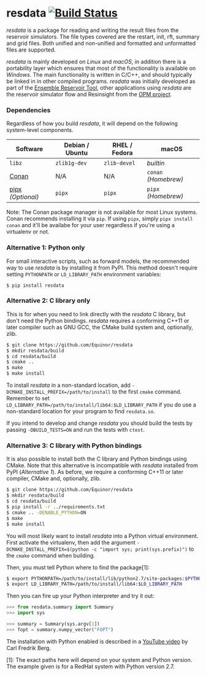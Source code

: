 # resdata [![Build Status](https://github.com/equinor/resdata/workflows/resdata%20testing/badge.svg)](https://github.com/equinor/resdata/actions)


*resdata* is a package for reading and writing the result files from
the reservoir simulators. The file types covered are the
restart, init, rft, summary and grid files. Both unified and
non-unified and formatted and unformatted files are supported.

*resdata* is mainly developed on *Linux* and *macOS*, in addition there
is a portability layer which ensures that most of the functionality is
available on *Windows*. The main functionality is written in C/C++, and
should typically be linked in in other compiled programs. *resdata* was
initially developed as part of the [Ensemble Reservoir
Tool](http://github.com/Equinor/ert), other applications using
*resdata* are the reservoir simulator flow and Resinsight from the [OPM
project](http://github.com/OPM/).

### Dependencies

Regardless of how you build *resdata*, it will depend on the following system-level
components.

| Software                                           | Debian / Ubuntu | RHEL / Fedora | macOS                |
|----------------------------------------------------|-----------------|---------------|----------------------|
| `libz`                                             | `zlib1g-dev`    | `zlib-devel`  | _builtin_            |
| [Conan](https://conan.io)                          | N/A             | N/A           | `conan` _(Homebrew)_ |
| [pipx](https://pypi.org/project/pipx) _(Optional)_ | `pipx`          | `pipx`        | `pipx` _(Homebrew)_  |

Note: The Conan package manager is not available for most Linux systems. Conan
recommends installing it via `pip`. If using `pipx`, simply `pipx install conan`
and it'll be availabe for your user regardless if you're using a virtualenv or
not.

### Alternative 1: Python only ###
For small interactive scripts, such as forward models, the recommended way to
use *resdata* is by installing it from PyPI. This method doesn't require setting
`PYTHONPATH` or `LD_LIBRARY_PATH` environment variables:

```
$ pip install resdata
```

### Alternative 2: C library only ###
This is for when you need to link directly with the *resdata* C library, but
don't need the Python bindings. *resdata* requires a conforming C++11 or later
compiler such as GNU GCC, the CMake build system and, optionally, zlib.

```bash
$ git clone https://github.com/Equinor/resdata
$ mkdir resdata/build
$ cd resdata/build
$ cmake ..
$ make
$ make install
```

To install *resdata* in a non-standard location, add
`-DCMAKE_INSTALL_PREFIX=/path/to/install` to the first `cmake` command. Remember
to set `LD_LIBRARY_PATH=/path/to/install/lib64:$LD_LIBRARY_PATH` if you do use a
non-standard location for your program to find `resdata.so`.

If you intend to develop and change *resdata* you should build the tests by
passing `-DBUILD_TESTS=ON` and run the tests with `ctest`.

### Alternative 3: C library with Python bindings ###
It is also possible to install both the C library and Python bindings using
CMake. Note that this alternative is incompatible with *resdata* installed from
PyPI (_Alternative 1_). As before, we require a conforming C++11 or later
compiler, CMake and, optionally, zlib.

```bash
$ git clone https://github.com/Equinor/resdata
$ mkdir resdata/build
$ cd resdata/build
$ pip install -r ../requirements.txt
$ cmake .. -DENABLE_PYTHON=ON
$ make
$ make install
```

You will most likely want to install *resdata* into a Python virtual environment.
First activate the virtualenv, then add the argument
`-DCMAKE_INSTALL_PREFIX=$(python -c "import sys; print(sys.prefix)")` to the
`cmake` command when building.

Then, you must tell Python where to find the package[1]:

```bash
$ export PYTHONPATH=/path/to/install/lib/python2.7/site-packages:$PYTHONPATH
$ export LD_LIBRARY_PATH=/path/to/install/lib64:$LD_LIBRARY_PATH
```

Then you can fire up your Python interpreter and try it out:
```python
>>> from resdata.summary import Summary
>>> import sys

>>> summary = Summary(sys.argv[1])
>>> fopt = summary.numpy_vector("FOPT")
```

The installation with Python enabled is described in a [YouTube video](https://www.youtube.com/watch?v=Qqy1vA1PSk8) by Carl Fredrik Berg.

[1]: The exact paths here will depend on your system and Python version. The example given is for a RedHat system with Python version 2.7.
